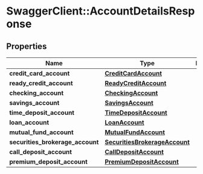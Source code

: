 # SwaggerClient::AccountDetailsResponse

## Properties
Name | Type | Description | Notes
------------ | ------------- | ------------- | -------------
**credit_card_account** | [**CreditCardAccount**](CreditCardAccount.md) |  | [optional] 
**ready_credit_account** | [**ReadyCreditAccount**](ReadyCreditAccount.md) |  | [optional] 
**checking_account** | [**CheckingAccount**](CheckingAccount.md) |  | [optional] 
**savings_account** | [**SavingsAccount**](SavingsAccount.md) |  | [optional] 
**time_deposit_account** | [**TimeDepositAccount**](TimeDepositAccount.md) |  | [optional] 
**loan_account** | [**LoanAccount**](LoanAccount.md) |  | [optional] 
**mutual_fund_account** | [**MutualFundAccount**](MutualFundAccount.md) |  | [optional] 
**securities_brokerage_account** | [**SecuritiesBrokerageAccount**](SecuritiesBrokerageAccount.md) |  | [optional] 
**call_deposit_account** | [**CallDepositAccount**](CallDepositAccount.md) |  | [optional] 
**premium_deposit_account** | [**PremiumDepositAccount**](PremiumDepositAccount.md) |  | [optional] 

